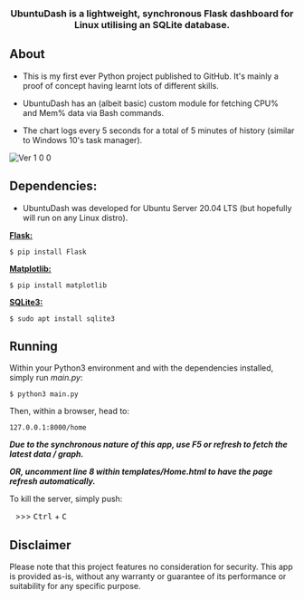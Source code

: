 <div align="center">
	<h3>UbuntuDash is a lightweight, synchronous Flask dashboard for Linux utilising an SQLite database.</h3>
</div>

## About
- This is my first ever Python project published to GitHub. It's mainly a proof of concept having learnt lots of different skills.

- UbuntuDash has an (albeit basic) custom module for fetching CPU% and Mem% data via Bash commands.

- The chart logs every 5 seconds for a total of 5 minutes of history (similar to Windows 10's task manager).


![Ver 1 0 0](https://github.com/flonel/UbuntuDash/assets/135614626/af7aeeeb-ea22-42a9-a45a-f36233c4469a)

## Dependencies:

- UbuntuDash was developed for Ubuntu Server 20.04 LTS (but hopefully will run on any Linux distro).

[**Flask:**](https://flask.palletsprojects.com/en/3.0.x/)

```
$ pip install Flask
```

[**Matplotlib:**](https://matplotlib.org/stable/index.html)

```
$ pip install matplotlib
```

[**SQLite3:**](https://docs.python.org/3/library/sqlite3.html)

```
$ sudo apt install sqlite3
```

## Running
Within your Python3 environment and with the dependencies installed, simply run _main.py_:

```
$ python3 main.py
```

Then, within a browser, head to: 

`127.0.0.1:8000/home`

_**Due to the synchronous nature of this app, use F5 or refresh to fetch the latest data / graph.**_

_**OR, uncomment line 8 within templates/Home.html to have the page refresh automatically.**_


To kill the server, simply push: 

⠀>>> <kbd>Ctrl</kbd> + <kbd>C</kbd>

## Disclaimer
Please note that this project features no consideration for security. This app is provided as-is, without any warranty or guarantee of its performance or suitability for any specific purpose.
